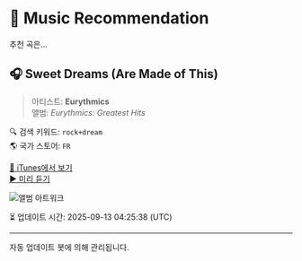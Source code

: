 
# 🎵 Music Recommendation

추천 곡은...

## 🎧 Sweet Dreams (Are Made of This)  
> 아티스트: **Eurythmics**  
> 앨범: _Eurythmics: Greatest Hits_  

🔍 검색 키워드: `rock+dream`  
🌎 국가 스토어: `FR`

[🔗 iTunes에서 보기](https://music.apple.com/fr/album/sweet-dreams-are-made-of-this/268544278?i=268544309&uo=4)  
[▶️ 미리 듣기](https://audio-ssl.itunes.apple.com/itunes-assets/AudioPreview115/v4/c3/c7/91/c3c7916d-8726-2701-17e4-a51d408c8769/mzaf_8074767284946591004.plus.aac.p.m4a)

![앨범 아트워크](https://is1-ssl.mzstatic.com/image/thumb/Features124/v4/f6/4c/96/f64c9659-adf6-3256-1193-9e02bc14cc3a/dj.qmleubcf.jpg/100x100bb.jpg)

⏳ 업데이트 시간: 2025-09-13 04:25:38 (UTC)

---
자동 업데이트 봇에 의해 관리됩니다.
